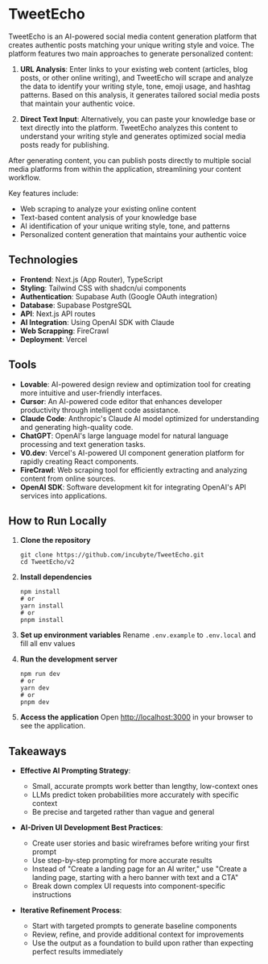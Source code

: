 # TweetEcho

TweetEcho is an AI-powered social media content generation platform that creates authentic posts matching your unique writing style and voice. The platform features two main approaches to generate personalized content:

1. **URL Analysis**: Enter links to your existing web content (articles, blog posts, or other online writing), and TweetEcho will scrape and analyze the data to identify your writing style, tone, emoji usage, and hashtag patterns. Based on this analysis, it generates tailored social media posts that maintain your authentic voice.

2. **Direct Text Input**: Alternatively, you can paste your knowledge base or text directly into the platform. TweetEcho analyzes this content to understand your writing style and generates optimized social media posts ready for publishing.

After generating content, you can publish posts directly to multiple social media platforms from within the application, streamlining your content workflow.

Key features include:
- Web scraping to analyze your existing online content
- Text-based content analysis of your knowledge base
- AI identification of your unique writing style, tone, and patterns
- Personalized content generation that maintains your authentic voice


## Technologies
- **Frontend**: Next.js (App Router), TypeScript
- **Styling**: Tailwind CSS with shadcn/ui components
- **Authentication**: Supabase Auth (Google OAuth integration)
- **Database**: Supabase PostgreSQL
- **API**: Next.js API routes
- **AI Integration**: Using OpenAI SDK with Claude
- **Web Scrapping**: FireCrawl
- **Deployment**: Vercel

## Tools
- **Lovable**: AI-powered design review and optimization tool for creating more intuitive and user-friendly interfaces.
- **Cursor**: An AI-powered code editor that enhances developer productivity through intelligent code assistance.
- **Claude Code**: Anthropic's Claude AI model optimized for understanding and generating high-quality code.
- **ChatGPT**: OpenAI's large language model for natural language processing and text generation tasks.
- **V0.dev**: Vercel's AI-powered UI component generation platform for rapidly creating React components.
- **FireCrawl**: Web scraping tool for efficiently extracting and analyzing content from online sources.
- **OpenAI SDK**: Software development kit for integrating OpenAI's API services into applications.

## How to Run Locally
1. **Clone the repository**
   ```
   git clone https://github.com/incubyte/TweetEcho.git
   cd TweetEcho/v2
   ```

2. **Install dependencies**
   ```
   npm install
   # or
   yarn install
   # or
   pnpm install
   ```

3. **Set up environment variables**
   Rename `.env.example` to `.env.local` and fill all env values

4. **Run the development server**
   ```
   npm run dev
   # or
   yarn dev
   # or
   pnpm dev
   ```

5. **Access the application**
   Open [http://localhost:3000](http://localhost:3000) in your browser to see the application.

## Takeaways
- **Effective AI Prompting Strategy**:
  - Small, accurate prompts work better than lengthy, low-context ones
  - LLMs predict token probabilities more accurately with specific context
  - Be precise and targeted rather than vague and general

- **AI-Driven UI Development Best Practices**:
  - Create user stories and basic wireframes before writing your first prompt
  - Use step-by-step prompting for more accurate results
  - Instead of "Create a landing page for an AI writer," use "Create a landing page, starting with a hero banner with text and a CTA"
  - Break down complex UI requests into component-specific instructions

- **Iterative Refinement Process**:
  - Start with targeted prompts to generate baseline components
  - Review, refine, and provide additional context for improvements
  - Use the output as a foundation to build upon rather than expecting perfect results immediately
